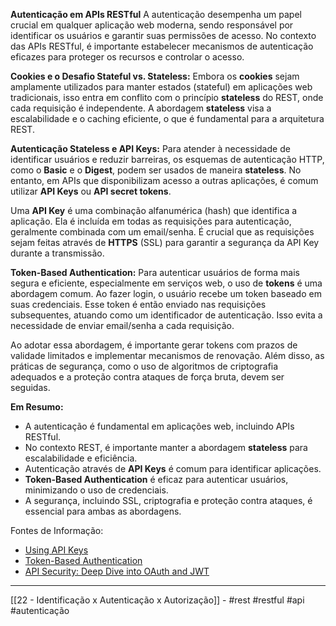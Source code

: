 **Autenticação em APIs RESTful**
A autenticação desempenha um papel crucial em qualquer aplicação web moderna, sendo responsável por identificar os usuários e garantir suas permissões de acesso. No contexto das APIs RESTful, é importante estabelecer mecanismos de autenticação eficazes para proteger os recursos e controlar o acesso.

**Cookies e o Desafio Stateful vs. Stateless:**
Embora os **cookies** sejam amplamente utilizados para manter estados (stateful) em aplicações web tradicionais, isso entra em conflito com o princípio **stateless** do REST, onde cada requisição é independente. A abordagem **stateless** visa a escalabilidade e o caching eficiente, o que é fundamental para a arquitetura REST.

**Autenticação Stateless e API Keys:**
Para atender à necessidade de identificar usuários e reduzir barreiras, os esquemas de autenticação HTTP, como o **Basic** e o **Digest**, podem ser usados de maneira **stateless**. No entanto, em APIs que disponibilizam acesso a outras aplicações, é comum utilizar **API Keys** ou **API secret tokens**.

Uma **API Key** é uma combinação alfanumérica (hash) que identifica a aplicação. Ela é incluída em todas as requisições para autenticação, geralmente combinada com um email/senha. É crucial que as requisições sejam feitas através de **HTTPS** (SSL) para garantir a segurança da API Key durante a transmissão.

**Token-Based Authentication:**
Para autenticar usuários de forma mais segura e eficiente, especialmente em serviços web, o uso de **tokens** é uma abordagem comum. Ao fazer login, o usuário recebe um token baseado em suas credenciais. Esse token é então enviado nas requisições subsequentes, atuando como um identificador de autenticação. Isso evita a necessidade de enviar email/senha a cada requisição.

Ao adotar essa abordagem, é importante gerar tokens com prazos de validade limitados e implementar mecanismos de renovação. Além disso, as práticas de segurança, como o uso de algoritmos de criptografia adequados e a proteção contra ataques de força bruta, devem ser seguidas.

**Em Resumo:**
- A autenticação é fundamental em aplicações web, incluindo APIs RESTful.
- No contexto REST, é importante manter a abordagem **stateless** para escalabilidade e eficiência.
- Autenticação através de **API Keys** é comum para identificar aplicações.
- **Token-Based Authentication** é eficaz para autenticar usuários, minimizando o uso de credenciais.
- A segurança, incluindo SSL, criptografia e proteção contra ataques, é essencial para ambas as abordagens.

Fontes de Informação:
- [Using API Keys](https://cloud.google.com/endpoints/docs/openapi/when-where-use-api-keys)
- [Token-Based Authentication](https://auth0.com/docs/tokens/token-authentication)
- [API Security: Deep Dive into OAuth and JWT](https://auth0.com/blog/api-security-deep-dive-into-oauth-jwt-part-1/)

---
[[22 - Identificação x Autenticação x Autorização]] - #rest #restful #api #autenticação
